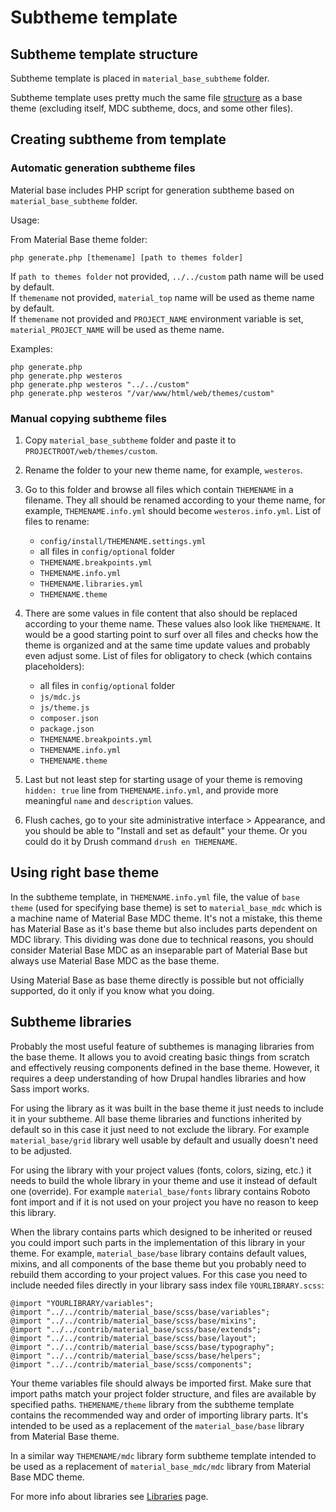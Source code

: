 Subtheme template
=================

Subtheme template structure
---------------------------

Subtheme template is placed in `material_base_subtheme` folder.

Subtheme template uses pretty much the same file [structure](/folder-structure.md) as a base theme (excluding itself, MDC subtheme, docs, and some other files).

Creating subtheme from template
-------------------------------

### Automatic generation subtheme files

Material base includes PHP script for generation subtheme based on `material_base_subtheme` folder.

Usage:

From Material Base theme folder:

~~~
php generate.php [themename] [path to themes folder]
~~~

If `path to themes folder` not provided, `../../custom` path name will be used by default.  
If `themename` not provided, `material_top` name will be used as theme name by default.  
If `themename` not provided and `PROJECT_NAME` environment variable is set, `material_PROJECT_NAME` will be used as theme name.

Examples:

~~~
php generate.php
php generate.php westeros
php generate.php westeros "../../custom"
php generate.php westeros "/var/www/html/web/themes/custom"
~~~

### Manual copying subtheme files

1. Copy `material_base_subtheme` folder and paste it to `PROJECTROOT/web/themes/custom`.
2. Rename the folder to your new theme name, for example, `westeros`.
3. Go to this folder and browse all files which contain `THEMENAME` in a filename. They all should be renamed according to your theme name, for example, `THEMENAME.info.yml` should become `westeros.info.yml`. List of files to rename:

    * `config/install/THEMENAME.settings.yml`
    * all files in `config/optional` folder
    * `THEMENAME.breakpoints.yml`
    * `THEMENAME.info.yml`
    * `THEMENAME.libraries.yml`
    * `THEMENAME.theme`
    
4. There are some values in file content that also should be replaced according to your theme name. These values also look like `THEMENAME`. It would be a good starting point to surf over all files and checks how the theme is organized and at the same time update values and probably even adjust some. List of files for obligatory to check (which contains placeholders):

    * all files in `config/optional` folder
    * `js/mdc.js`
    * `js/theme.js`
    * `composer.json`
    * `package.json`
    * `THEMENAME.breakpoints.yml`
    * `THEMENAME.info.yml`
    * `THEMENAME.theme`

5. Last but not least step for starting usage of your theme is removing `hidden: true` line from `THEMENAME.info.yml`, and provide more meaningful `name` and `description` values.
6. Flush caches, go to your site administrative interface > Appearance, and you should be able to "Install and set as default" your theme. Or you could do it by Drush command `drush en THEMENAME`.

Using right base theme
----------------------

In the subtheme template, in `THEMENAME.info.yml` file, the value of `base theme` (used for specifying base theme) is set to `material_base_mdc` which is a machine name of Material Base MDC theme. It's not a mistake, this theme has Material Base as it's base theme but also includes parts dependent on MDC library. This dividing was done due to technical reasons, you should consider Material Base MDC as an inseparable part of Material Base but always use Material Base MDC as the base theme.

Using Material Base as base theme directly is possible but not officially supported, do it only if you know what you doing.

Subtheme libraries
------------------

Probably the most useful feature of subthemes is managing libraries from the base theme. It allows you to avoid creating basic things from scratch and effectively reusing components defined in the base theme. However, it requires a deep understanding of how Drupal handles libraries and how Sass import works.

For using the library as it was built in the base theme it just needs to include it in your subtheme. All base theme libraries and functions inherited by default so in this case it just need to not exclude the library. For example `material_base/grid` library well usable by default and usually doesn't need to be adjusted.

For using the library with your project values (fonts, colors, sizing, etc.) it needs to build the whole library in your theme and use it instead of default one (override). For example `material_base/fonts` library contains Roboto font import and if it is not used on your project you have no reason to keep this library.

When the library contains parts which designed to be inherited or reused you could import such parts in the implementation of this library in your theme. For example, `material_base/base` library contains default values, mixins, and all components of the base theme but you probably need to rebuild them according to your project values. For this case you need to include needed files directly in your library sass index file `YOURLIBRARY.scss`:

~~~
@import "YOURLIBRARY/variables";
@import "../../contrib/material_base/scss/base/variables";
@import "../../contrib/material_base/scss/base/mixins";
@import "../../contrib/material_base/scss/base/extends";
@import "../../contrib/material_base/scss/base/layout";
@import "../../contrib/material_base/scss/base/typography";
@import "../../contrib/material_base/scss/base/helpers";
@import "../../contrib/material_base/scss/components";
~~~

Your theme variables file should always be imported first. Make sure that import paths match your project folder structure, and files are available by specified paths.
`THEMENAME/theme` library from the subtheme template contains the recommended way and order of importing library parts. It's intended to be used as a replacement of the `material_base/base` library from Material Base theme.

In a similar way `THEMENAME/mdc` library form subtheme template intended to be used as a replacement of `material_base_mdc/mdc` library from Material Base MDC theme.

For more info about libraries see [Libraries](/libraries.md) page.

